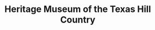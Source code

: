 ---
layout: repo
title: "Heritage Museum of the Texas Hill Country"
id: 16551
permalink: repos/16551/
---